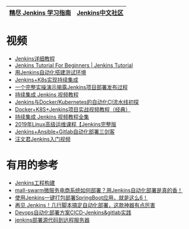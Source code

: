 
[精尽 Jenkins 学习指南](http://svip.iocoder.cn/Jenkins/tutorials/)|[Jenkins中文社区](https://my.oschina.net/jenkinszh)|
---|---|


# 视频
 * [Jenkins详细教程](https://www.jianshu.com/p/1071235b4a2f)
 * [Jenkins Tutorial For Beginners | Jenkins Tutorial ](https://www.youtube.com/watch?v=FX322RVNGj4)
 * [用Jenkins自动化搭建测试环境](https://www.imooc.com/learn/1008)
 * [Jenkins+K8s实现持续集成](https://www.imooc.com/learn/1112)
 * [一个完整实操演示揭露Jenkins项目部署发布过程](https://www.bilibili.com/video/av49707383?from=search&seid=51472329364734361)
 * [持续集成 Jenkins 视频教程](https://www.bilibili.com/video/av63839193/?spm_id_from=333.788.videocard.12)
 * [Jenkins与Docker/Kubernetes的自动化CI流水线初探](https://www.bilibili.com/video/av49787649/?spm_id_from=333.788.videocard.8)
 * [Docker+K8S+Jenkins项目实战视频教程（经典）](https://www.bilibili.com/video/av62049929/?spm_id_from=333.788.videocard.0)
 * [持续集成 Jenkins 视频教程全集](https://www.bilibili.com/video/av59639803/?spm_id_from=333.788.videocard.2)
 * [2019年Linux高级运维课程【Jenkins完整版](https://www.bilibili.com/video/av69267470/?spm_id_from=333.788.videocard.3)
 * [Jenkins+Ansible+Gitlab自动化部署三剑客](https://www.bilibili.com/video/av73906623/?spm_id_from=333.788.videocard.14)
 * [汪文君Jenkins入门视频](https://www.bilibili.com/video/av52163638/?spm_id_from=333.788.videocard.1)

# 有用的参考

* [Jenkins工程构建](https://blog.csdn.net/qq_39680564/article/details/111573807)
* [mall-swarm微服务电商系统如何部署？用Jenkins自动化部署是真的香！](https://www.jianshu.com/p/4d6a37438ea3)
* [使用Jenkins一键打包部署SpringBoot应用，就是这么6！](https://mp.weixin.qq.com/s/tQqvgSc9cHBtnqRQSbI4aw)
* [再见 Jenkins！几行脚本搞定自动化部署，这款神器有点厉害](https://www.jianshu.com/p/304d67c59110)
* [Devops自动化部署方案CICD-Jenkins&gitlab实践](https://www.jianshu.com/p/323284cb3ac2)
* [jenkins部署源代码到远程服务器](https://www.jianshu.com/p/8eee1a0cfdba)
